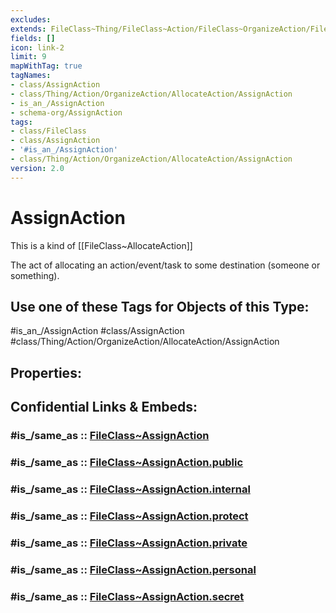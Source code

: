 ```yaml
---
excludes: 
extends: FileClass~Thing/FileClass~Action/FileClass~OrganizeAction/FileClass~AllocateAction
fields: []
icon: link-2
limit: 9
mapWithTag: true
tagNames:
- class/AssignAction
- class/Thing/Action/OrganizeAction/AllocateAction/AssignAction
- is_an_/AssignAction
- schema-org/AssignAction
tags:
- class/FileClass
- class/AssignAction
- '#is_an_/AssignAction'
- class/Thing/Action/OrganizeAction/AllocateAction/AssignAction
version: 2.0
---
```


# AssignAction
This is a kind of [[FileClass~AllocateAction]]

The act of allocating an action/event/task to some destination (someone or something).


## Use one of these Tags for Objects of this Type:

#is_an_/AssignAction
#class/AssignAction
#class/Thing/Action/OrganizeAction/AllocateAction/AssignAction

## Properties:


## Confidential Links & Embeds: 

### #is_/same_as :: [FileClass~AssignAction](/_Standards/fileClass/FileClass~Thing/FileClass~Action/FileClass~OrganizeAction/FileClass~AllocateAction/FileClass~AssignAction.md) 

### #is_/same_as :: [FileClass~AssignAction.public](/_public/fileClass/FileClass~Thing/FileClass~Action/FileClass~OrganizeAction/FileClass~AllocateAction/FileClass~AssignAction.public.md) 

### #is_/same_as :: [FileClass~AssignAction.internal](/_internal/fileClass/FileClass~Thing/FileClass~Action/FileClass~OrganizeAction/FileClass~AllocateAction/FileClass~AssignAction.internal.md) 

### #is_/same_as :: [FileClass~AssignAction.protect](/_protect/fileClass/FileClass~Thing/FileClass~Action/FileClass~OrganizeAction/FileClass~AllocateAction/FileClass~AssignAction.protect.md) 

### #is_/same_as :: [FileClass~AssignAction.private](/_private/fileClass/FileClass~Thing/FileClass~Action/FileClass~OrganizeAction/FileClass~AllocateAction/FileClass~AssignAction.private.md) 

### #is_/same_as :: [FileClass~AssignAction.personal](/_personal/fileClass/FileClass~Thing/FileClass~Action/FileClass~OrganizeAction/FileClass~AllocateAction/FileClass~AssignAction.personal.md) 

### #is_/same_as :: [FileClass~AssignAction.secret](/_secret/fileClass/FileClass~Thing/FileClass~Action/FileClass~OrganizeAction/FileClass~AllocateAction/FileClass~AssignAction.secret.md)

